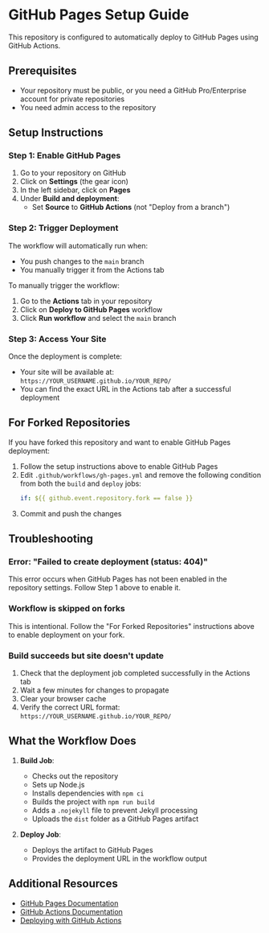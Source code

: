 # GitHub Pages Setup Guide

This repository is configured to automatically deploy to GitHub Pages using GitHub Actions.

## Prerequisites

- Your repository must be public, or you need a GitHub Pro/Enterprise account for private repositories
- You need admin access to the repository

## Setup Instructions

### Step 1: Enable GitHub Pages

1. Go to your repository on GitHub
2. Click on **Settings** (the gear icon)
3. In the left sidebar, click on **Pages**
4. Under **Build and deployment**:
   - Set **Source** to **GitHub Actions** (not "Deploy from a branch")

### Step 2: Trigger Deployment

The workflow will automatically run when:
- You push changes to the `main` branch
- You manually trigger it from the Actions tab

To manually trigger the workflow:
1. Go to the **Actions** tab in your repository
2. Click on **Deploy to GitHub Pages** workflow
3. Click **Run workflow** and select the `main` branch

### Step 3: Access Your Site

Once the deployment is complete:
- Your site will be available at: `https://YOUR_USERNAME.github.io/YOUR_REPO/`
- You can find the exact URL in the Actions tab after a successful deployment

## For Forked Repositories

If you have forked this repository and want to enable GitHub Pages deployment:

1. Follow the setup instructions above to enable GitHub Pages
2. Edit `.github/workflows/gh-pages.yml` and remove the following condition from both the `build` and `deploy` jobs:
   ```yaml
   if: ${{ github.event.repository.fork == false }}
   ```
3. Commit and push the changes

## Troubleshooting

### Error: "Failed to create deployment (status: 404)"

This error occurs when GitHub Pages has not been enabled in the repository settings. Follow Step 1 above to enable it.

### Workflow is skipped on forks

This is intentional. Follow the "For Forked Repositories" instructions above to enable deployment on your fork.

### Build succeeds but site doesn't update

1. Check that the deployment job completed successfully in the Actions tab
2. Wait a few minutes for changes to propagate
3. Clear your browser cache
4. Verify the correct URL format: `https://YOUR_USERNAME.github.io/YOUR_REPO/`

## What the Workflow Does

1. **Build Job**:
   - Checks out the repository
   - Sets up Node.js
   - Installs dependencies with `npm ci`
   - Builds the project with `npm run build`
   - Adds a `.nojekyll` file to prevent Jekyll processing
   - Uploads the `dist` folder as a GitHub Pages artifact

2. **Deploy Job**:
   - Deploys the artifact to GitHub Pages
   - Provides the deployment URL in the workflow output

## Additional Resources

- [GitHub Pages Documentation](https://docs.github.com/en/pages)
- [GitHub Actions Documentation](https://docs.github.com/en/actions)
- [Deploying with GitHub Actions](https://docs.github.com/en/pages/getting-started-with-github-pages/configuring-a-publishing-source-for-your-github-pages-site#publishing-with-a-custom-github-actions-workflow)
